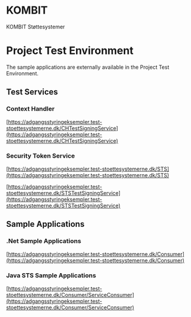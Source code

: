# KOMBIT
KOMBIT Støttesystemer

# Project Test Environment

The sample applications are externally available in the Project Test Environment.

## Test Services

### Context Handler
[https://adgangsstyringeksempler.test-stoettesystemerne.dk/CHTestSigningService](https://adgangsstyringeksempler.test-stoettesystemerne.dk/CHTestSigningService)

### Security Token Service
[https://adgangsstyringeksempler.test-stoettesystemerne.dk/STS](https://adgangsstyringeksempler.test-stoettesystemerne.dk/STS)

[https://adgangsstyringeksempler.test-stoettesystemerne.dk/STSTestSigningService](https://adgangsstyringeksempler.test-stoettesystemerne.dk/STSTestSigningService)

## Sample Applications

### .Net Sample Applications

[https://adgangsstyringeksempler.test-stoettesystemerne.dk/Consumer](https://adgangsstyringeksempler.test-stoettesystemerne.dk/Consumer)

### Java STS Sample Applications

[https://adgangsstyringeksempler.test-stoettesystemerne.dk/Consumer/ServiceConsumer](https://adgangsstyringeksempler.test-stoettesystemerne.dk/Consumer/ServiceConsumer)


